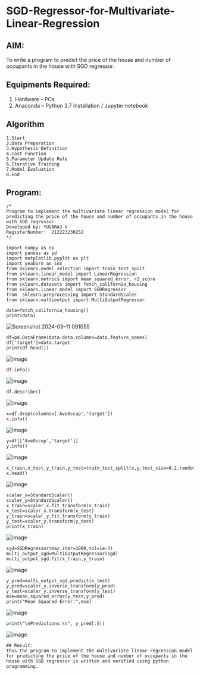 # SGD-Regressor-for-Multivariate-Linear-Regression

## AIM:
To write a program to predict the price of the house and number of occupants in the house with SGD regressor.

## Equipments Required:
1. Hardware – PCs
2. Anaconda – Python 3.7 Installation / Jupyter notebook

## Algorithm
```
1.Start
2.Data Preparation
3.Hypothesis Definition
4.Cost Function
5.Parameter Update Rule
6.Iterative Training
7.Model Evaluation
8.End
```
## Program:
```
/*
Program to implement the multivariate linear regression model for predicting the price of the house and number of occupants in the house with SGD regressor.
Developed by: YUVARAJ V
RegisterNumber:  212223230252
*/

import numpy as np
import pandas as pd
import matplotlib.pyplot as plt
import seaborn as sns
from sklearn.model_selection import train_test_split
from sklearn.linear_model import LinearRegression
from sklearn.metrics import mean_squared_error, r2_score
from sklearn.datasets import fetch_california_housing
from sklearn.linear_model import SGDRegressor
from  sklearn.preprocessing import StandardScaler
from sklearn.multioutput import MultiOutputRegressor

data=fetch_california_housing()
print(data)
```
![Screenshot 2024-09-11 091055](https://github.com/user-attachments/assets/2c4030d2-8e93-44ee-b413-f5edda8d35a9)
```
df=pd.DataFrame(data.data,columns=data.feature_names)
df['target']=data.target
print(df.head())
```
![image](https://github.com/user-attachments/assets/16f33b6f-1220-472b-8568-efe77b4f57c3)
```
df.info()
```
![image](https://github.com/user-attachments/assets/dd9ac11c-b136-4314-9744-78c345ade378)
```
df.describe()
```
![image](https://github.com/user-attachments/assets/069d1eab-fa2c-406b-9339-06e86a4bd5eb)
```
x=df.drop(columns=['AveOccup','target'])
x.info()
```
![image](https://github.com/user-attachments/assets/590df28c-a0da-4eb5-b10a-21b7c205fce9)
```
y=df[['AveOccup','target']]
y.info()
```
![image](https://github.com/user-attachments/assets/b9a8574a-05ab-4bcb-8c06-16d70265a0c6)
```
x_train,x_test,y_train,y_test=train_test_split(x,y,test_size=0.2,random_state=1)
x.head()
```
![image](https://github.com/user-attachments/assets/53841f57-359d-41ba-9957-f59e62bc1269)
```
scaler_x=StandardScaler()
scaler_y=StandardScaler()
x_train=scaler_x.fit_transform(x_train)
x_test=scaler_x.transform(x_test)
y_train=scaler_y.fit_transform(y_train)
y_test=scaler_y.transform(y_test)
print(x_train)
```
![image](https://github.com/user-attachments/assets/70cf1e51-2ad6-43d7-86c0-e07523caa895)
```
sgd=SGDRegressor(max_iter=1000,tol=1e-3)
multi_output_sgd=MultiOutputRegressor(sgd)
multi_output_sgd.fit(x_train,y_train)
```
![image](https://github.com/user-attachments/assets/565caaf0-1bc0-423a-bace-a29036f3da63)
```
y_pred=multi_output_sgd.predict(x_test)
y_pred=scaler_y.inverse_transform(y_pred)
y_test=scaler_y.inverse_transform(y_test)
mse=mean_squared_error(y_test,y_pred)
print("Mean Squared Error:",mse)
```
![image](https://github.com/user-attachments/assets/7b7270fb-81a4-47ed-a1b4-8166e1f3e7ce)
```
print("\nPredictions:\n", y_pred[:5])
```
![image](https://github.com/user-attachments/assets/4cb3e4ff-8b72-4ff0-8660-6daa35c99a13)
```
## Result:
Thus the program to implement the multivariate linear regression model for predicting the price of the house and number of occupants in the house with SGD regressor is written and verified using python programming.
